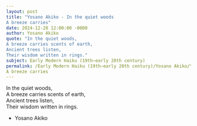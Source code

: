 ```yaml
---
layout: post
title: "Yosano Akiko - In the quiet woods  
A breeze carries"
date: 2024-12-28 12:00:00 -0000
author: Yosano Akiko
quote: "In the quiet woods,  
A breeze carries scents of earth,  
Ancient trees listen,  
Their wisdom written in rings."
subject: Early Modern Haiku (19th–early 20th century)
permalink: /Early Modern Haiku (19th–early 20th century)/Yosano Akiko/Yosano Akiko - In the quiet woods  
A breeze carries
---
```


In the quiet woods,  
A breeze carries scents of earth,  
Ancient trees listen,  
Their wisdom written in rings.

- Yosano Akiko
